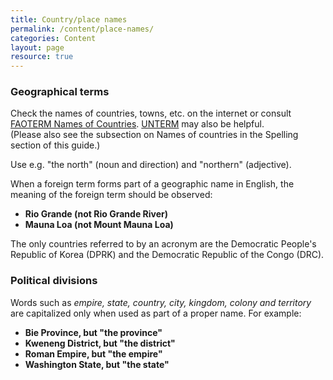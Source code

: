 ```yaml
---
title: Country/place names
permalink: /content/place-names/
categories: Content
layout: page
resource: true
---
```


### Geographical terms

Check the names of countries, towns, etc. on the internet or consult [FAOTERM Names of Countries](http://termportal.fao.org/faonocs/appl/). [UNTERM](http://untermportal.un.org/) may also be helpful.  
(Please also see the subsection on Names of countries in the Spelling section of this guide.)

Use e.g. "the north" (noun and direction) and "northern" (adjective).

When a foreign term forms part of a geographic name in English, the meaning of the foreign term should be observed:

* **Rio Grande (not Rio Grande River)**
* **Mauna Loa (not Mount Mauna Loa)**

The only countries referred to by an acronym are the Democratic People's Republic of Korea (DPRK) and the Democratic Republic of the Congo (DRC).

### Political divisions

Words such as *empire, state, country, city, kingdom, colony and territory* are capitalized only when used as part of a proper name. For example:

* **Bie Province, but "the province"**
* **Kweneng District, but "the district"**
* **Roman Empire, but "the empire"**
* **Washington State, but "the state"**